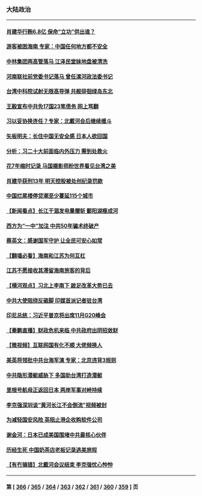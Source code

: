 ### 大陆政治
---
#### [肖建华行贿6.8亿 保命“立功”供出谁？](../../pages/ncid277/n13806110.md) 
#### [游客被困海南 专家：中国任何地方都不安全](../../pages/ncid277/n13806070.md) 
#### [中林集团两高管落马 江泽民堂妹地盘被清洗](../../pages/ncid277/n13806113.md) 
#### [河南联社前党委书记落马 曾任漯河政法委书记](../../pages/ncid277/n13805740.md) 
#### [台湾中科院试射无限高导弹 共舰徘徊绿岛东北](../../pages/ncid277/n13805962.md) 
#### [王毅宣布中共免17国23笔债务 网上骂翻](../../pages/ncid277/n13805917.md) 
#### [习以妥协换连任？专家：北戴河会后继续缠斗](../../pages/ncid277/n13805861.md) 
#### [矢板明夫：长住中国无安全感 日本人欲回国](../../pages/ncid277/n13805887.md) 
#### [分析：习二十大前面临内外压力 需到处救火](../../pages/ncid277/n13805569.md) 
#### [花7年缩时记录 马国摄影师盼世界看见台湾之美](../../pages/ncid277/n13805866.md) 
#### [肖建华获刑13年 明天控股被处创纪录罚款](../../pages/ncid277/n13805882.md) 
#### [中国烂尾楼停贷潮至少蔓延115个城市](../../pages/ncid277/n13805842.md) 
#### [【新闻看点】长江干涸发电量腰斩 鄱阳湖瘦成河](../../pages/ncid277/n13805563.md) 
#### [西方为“一中”加注 中共50年骗术终破产](../../pages/ncid277/n13805808.md) 
#### [蔡英文：感谢国军守护 让全民可安心如常](../../pages/ncid277/n13805682.md) 
#### [【翻墙必看】海南和江苏为何互杠](../../pages/ncid277/n13805705.md) 
#### [江苏不愿接收其滞留海南旅客的背后](../../pages/ncid277/n13805654.md) 
#### [【横河观点】习北上李南下 跛足改革大势已去](../../pages/ncid277/n13805568.md) 
#### [中共大使阻挠反砸脚 印媒首派记者驻台湾](../../pages/ncid277/n13805615.md) 
#### [印尼总统：习近平普京将出席11月G20峰会](../../pages/ncid277/n13805558.md) 
#### [【秦鹏直播】财政危机来临 中共政府出阴招敛财](../../pages/ncid277/n13805559.md) 
#### [【微视频】互联网国有化不顺 大佬频换人](../../pages/ncid277/n13805352.md) 
#### [美英将领批中共台海军演 专家：北京违背3规则](../../pages/ncid277/n13800444.md) 
#### [中共隐形潜艇威胁下 多国助台湾打造潜艇](../../pages/ncid277/n13805460.md) 
#### [里根号航母正返回日本 两岸军事对峙持续](../../pages/ncid277/n13805423.md) 
#### [李克强深圳谈“黄河长江不会倒流”视频被封](../../pages/ncid277/n13805089.md) 
#### [为减轻国安风险 英阻止港企收购软件公司](../../pages/ncid277/n13805405.md) 
#### [谢金河：日本已成美国围堵中共最核心伙伴](../../pages/ncid277/n13805139.md) 
#### [历经生死 中国奶茶店老板记录逃美旅程](../../pages/ncid277/n13805185.md) 
#### [【有冇搞错】北戴河会议结束 李克强忧心忡忡](../../pages/ncid277/n13804836.md) 

---
#### 第 [ [366](./366.md) / [365](./365.md) / [364](./364.md) / [363](./363.md) / [362](./362.md) / [361](./361.md) / [360](./360.md) / [359](./359.md) ] 页
